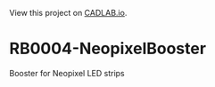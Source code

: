 View this project on [CADLAB.io](https://cadlab.io/project/23122). 

# RB0004-NeopixelBooster
Booster for Neopixel LED strips
